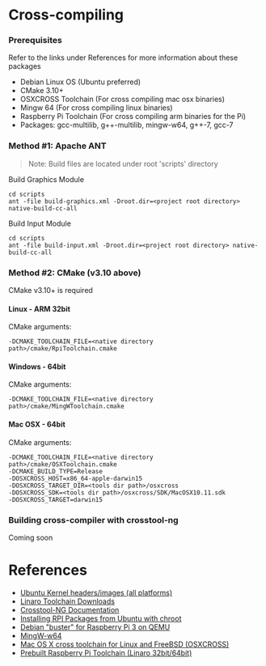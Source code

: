 # Cross-compiling

### Prerequisites

Refer to the links under References for more information about these packages

- Debian Linux OS (Ubuntu preferred)
- CMake 3.10+
- OSXCROSS Toolchain (For cross compiling mac osx binaries)
- Mingw 64 (For cross compiling linux binaries)
- Raspberry Pi Toolchain (For cross compiling arm binaries for the Pi)
- Packages: gcc-multilib, g++-multilib, mingw-w64, g++-7, gcc-7

### Method #1: Apache ANT

> Note: Build files are located under root 'scripts' directory 

Build Graphics Module

```
cd scripts
ant -file build-graphics.xml -Droot.dir=<project root directory> native-build-cc-all
```

Build Input Module
```
cd scripts
ant -file build-input.xml -Droot.dir=<project root directory> native-build-cc-all
```

### Method #2: CMake (v3.10 above)

CMake v3.10+ is required

#### Linux - ARM 32bit

CMake arguments:
```
-DCMAKE_TOOLCHAIN_FILE=<native directory path>/cmake/RpiToolchain.cmake
```

#### Windows - 64bit
CMake arguments:
```
-DCMAKE_TOOLCHAIN_FILE=<native directory path>/cmake/MingWToolchain.cmake
```

#### Mac OSX - 64bit
CMake arguments:
```
-DCMAKE_TOOLCHAIN_FILE=<native directory path>/cmake/OSXToolchain.cmake
-DCMAKE_BUILD_TYPE=Release
-DOSXCROSS_HOST=x86_64-apple-darwin15
-DOSXCROSS_TARGET_DIR=<tools dir path>/osxcross
-DOSXCROSS_SDK=<tools dir path>/osxcross/SDK/MacOSX10.11.sdk
-DOSXCROSS_TARGET=darwin15
```

### Building cross-compiler with crosstool-ng

Coming soon

# References
- [Ubuntu Kernel headers/images (all platforms)](https://kernel.ubuntu.com/~kernel-ppa/mainline/)
- [Linaro Toolchain Downloads](https://www.linaro.org/downloads/)
- [Crosstool-NG Documentation](https://crosstool-ng.github.io/docs/)
- [Installing RPI Packages from Ubuntu with chroot](https://raspberrypi.stackexchange.com/questions/23675/install-raspbian-packages-directly-from-ubuntu-with-chroot-to-raspbian-file-syst)
- [Debian "buster" for Raspberry Pi 3 on QEMU](https://github.com/wimvanderbauwhede/limited-systems/wiki/Debian-%22buster%22-for-Raspberry-Pi-3-on-QEMU)
- [MingW-w64](http://mingw-w64.org)
- [Mac OS X cross toolchain for Linux and FreeBSD (OSXCROSS)](https://github.com/tpoechtrager/osxcross)
- [Prebuilt Raspberry Pi Toolchain (Linaro 32bit/64bit)](https://github.com/ribasco/rpi-tools)